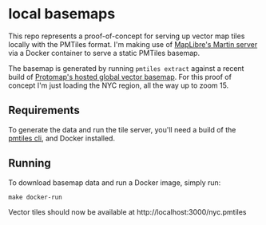# local basemaps

This repo represents a proof-of-concept for serving up vector map tiles locally with the PMTiles format. I'm making use of [MapLibre's Martin server](https://github.com/maplibre/martin) via a Docker container to serve a static PMTiles basemap.

The basemap is generated by running `pmtiles extract` against a recent build of [Protomap's hosted global vector basemap](https://maps.protomaps.com/builds/). For this proof of concept I'm just loading the NYC region, all the way up to zoom 15.

## Requirements

To generate the data and run the tile server, you'll need a build of the [pmtiles cli](https://github.com/protomaps/go-pmtiles/releases), and Docker installed.

## Running

To download basemap data and run a Docker image, simply run:

```console
make docker-run
```

Vector tiles should now be available at http://localhost:3000/nyc.pmtiles
